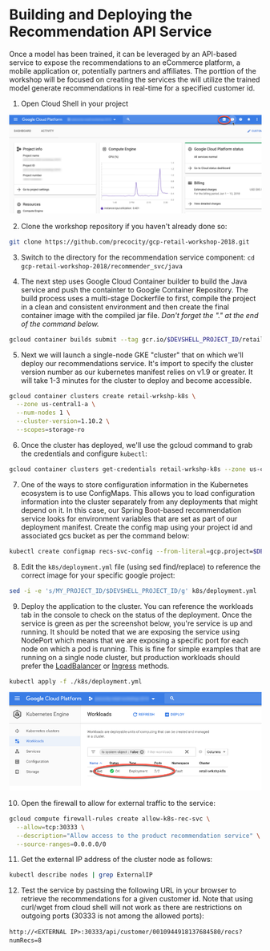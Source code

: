 # Building and Deploying the Recommendation API Service

Once a model has been trained, it can be leveraged by an API-based service to expose the recommendations to an eCommerce platform, a mobile application or, potentially partners and affiliates.   The porttion of the workshop will be focused on creating the services the will utilize the trained model generate recommendations in real-time for a specified customer id.  

1. Open Cloud Shell in your project

![Cloud Shell Icon](assets/cloudshell.png)


2. Clone the workshop repository if you haven't already done so:

```bash
git clone https://github.com/precocity/gcp-retail-workshop-2018.git
```

3. Switch to the directory for the recommendation service component: `cd gcp-retail-workshop-2018/recommender_svc/java`

1. The next step uses Google Cloud Container builder to build the Java service and  push the containter to Google Container Repository.  The build process uses a multi-stage Dockerfile to first, compile the project in a clean and consistent environment and then create the final container image with the compiled jar file.  *Don't forget the "." at the end of the command below.*

```bash
gcloud container builds submit --tag gcr.io/$DEVSHELL_PROJECT_ID/retail-wkshp-recs .
```

5. Next we will launch a single-node GKE "cluster" that on which we'll deploy our recommendations service.  It's import to specify the cluster version number as our kubernetes manifest relies on v1.9 or greater.  It will take 1-3 minutes for the cluster to deploy and become accessible.

```bash
gcloud container clusters create retail-wrkshp-k8s \
  --zone us-central1-a \
  --num-nodes 1 \
  --cluster-version=1.10.2 \
  --scopes=storage-ro
```

6. Once the cluster has deployed, we'll use the gcloud command to grab the credentials and configure `kubectl`:

```bash
gcloud container clusters get-credentials retail-wrkshp-k8s --zone us-central1-a
```

7. One of the ways to store configuration information in the Kubernetes ecosystem is to use ConfigMaps.  This allows you to load configuration information into the cluster separately from any deployments that might depend on it.  In this case, our Spring Boot-based recommendation service looks for environment variables that are set as part of our deployment manifest.  Create the config map using your project id and associated gcs bucket as per the command below:

```bash
kubectl create configmap recs-svc-config --from-literal=gcp.project=$DEVSHELL_PROJECT_ID --from-literal=gcs.bucket=recommender_$DEVSHELL_PROJECT_ID
```

8. Edit the `k8s/deployment.yml` file (using sed find/replace) to reference the correct image for your specific google project:

```bash
sed -i -e 's/MY_PROJECT_ID/$DEVSHELL_PROJECT_ID/g' k8s/deployment.yml
```

9. Deploy the application to the cluster.  You can reference the workloads tab in the console to check on the status of the deployment.  Once the service is green as per the screenshot below, you're service is up and running.  It should be noted that we are exposing the service using NodePort which means that we are exposing a specific port for each node on which a pod is running.  This is fine for simple examples that are running on a single node cluster, but production workloads should prefer the [LoadBalancer](https://kubernetes.io/docs/concepts/services-networking/service/#publishing-services-service-types) or [Ingress](https://kubernetes.io/docs/concepts/services-networking/ingress/) methods.   

```bash
kubectl apply -f ./k8s/deployment.yml
```

![Kubernetes Workloads Console](assets/gkeconsole.png)


10. Open the firewall to allow for external traffic to the service:

```bash
gcloud compute firewall-rules create allow-k8s-rec-svc \
  --allow=tcp:30333 \
  --description="Allow access to the product recommendation service" \
  --source-ranges=0.0.0.0/0 
```

11. Get the external IP address of the cluster node as follows:

```bash
kubectl describe nodes | grep ExternalIP
```

12.  Test the service by pastsing the following URL in your browser to retrieve the recommendations for a given customer id.  Note that using curl/wget from cloud shell will not work as there are restrictions on outgoing ports (30333 is not among the allowed ports):

`http://<EXTERNAL IP>:30333/api/customer/0010944918137684580/recs?numRecs=8`
